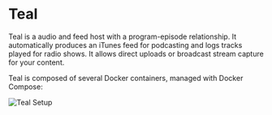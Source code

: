 # Teal

Teal is a audio and feed host with a program-episode relationship. It automatically produces an iTunes feed for podcasting and logs tracks played for radio shows. It allows direct uploads or broadcast stream capture for your content.

Teal is composed of several Docker containers, managed with Docker Compose:

![Teal Setup](http://i.imgur.com/DHoo1Yk.png)